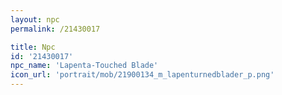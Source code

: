 ```yaml
---
layout: npc
permalink: /21430017

title: Npc
id: '21430017'
npc_name: 'Lapenta-Touched Blade'
icon_url: 'portrait/mob/21900134_m_lapenturnedblader_p.png'
---
```


